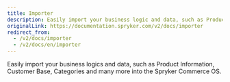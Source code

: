 ```yaml
---
title: Importer
description: Easily import your business logic and data, such as Product Information, Customer Base, Categories and many more into the Spryker Commerce OS.
originalLink: https://documentation.spryker.com/v2/docs/importer
redirect_from:
  - /v2/docs/importer
  - /v2/docs/en/importer
---
```


Easily import your business logics and data, such as Product Information, Customer Base, Categories and many more into the Spryker Commerce OS.
